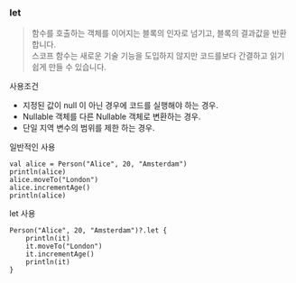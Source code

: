 ### let

>함수를 호출하는 객체를 이어지는 블록의 인자로 넘기고, 블록의 결과값을 반환합니다.  
스코프 함수는 새로운 기술 기능을 도입하지 않지만 코드를보다 간결하고 읽기 쉽게 만들 수 있습니다.

사용조건

- 지정된 값이 null 이 아닌 경우에 코드를 실행해야 하는 경우.
- Nullable 객체를 다른 Nullable 객체로 변환하는 경우.
- 단일 지역 변수의 범위를 제한 하는 경우.

일반적인 사용

```
val alice = Person("Alice", 20, "Amsterdam")
println(alice)
alice.moveTo("London")
alice.incrementAge()
println(alice)
```

let 사용

```
Person("Alice", 20, "Amsterdam")?.let {
    println(it)
    it.moveTo("London")
    it.incrementAge()
    println(it)
}
```


